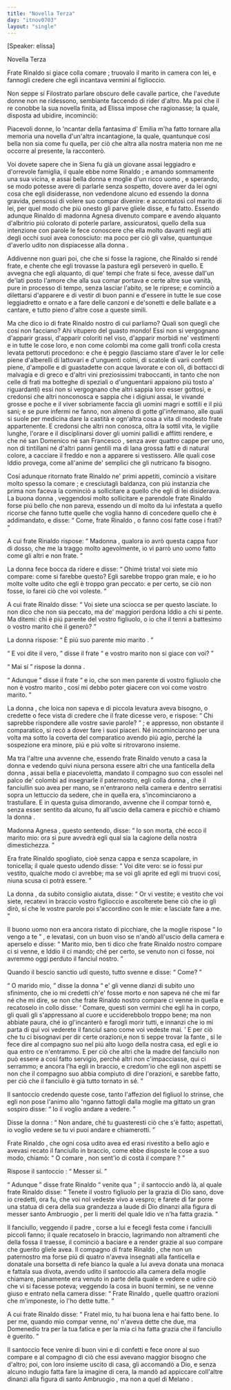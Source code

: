 ```yaml
---
title: "Novella Terza"
day: "itnov0703"
layout: "single"
---
```

<html>
 <head>
 </head>
 <body>
  <div id="nov0703" type="novella" who="elissa">
   <p>
    [Speaker: elissa]
   </p>
   <head>
    Novella Terza
   </head>
   <argument>
    <p>
     <milestone id="p07030001"/>
     <name persref="fraterinaldo" type="person">
      Frate Rinaldo
     </name>
     si giace colla
     <name persref="agnesa" type="person">
      comare
     </name>
     ; truovalo il
     <name persref="marito-0703" type="person">
      marito
     </name>
     in camera con lei, e fannogli credere che egli incantava vermini al figlioccio.
    </p>
   </argument>
   <div3 type="commentary" who="author">
    <p>
     <milestone id="p07030002"/>
     Non seppe s&iacute;
     <name persref="filostrato" type="person">
      Filostrato
     </name>
     parlare obscuro delle cavalle partice, che l'avedute donne non ne ridessono, sembiante faccendo di rider d'altro. Ma poi che il re conobbe la sua novella finita, ad Elissa impose che ragionasse; la quale, disposta ad ubidire, incominci&ograve;:
    </p>
   </div3>
   <div3 type="commentary" who="elissa">
    <p>
     <milestone id="p07030003"/>
     Piacevoli donne, lo 'ncantar della fantasima d'
     <name persref="emilia" type="person">
      Emilia
     </name>
     m'ha fatto tornare alla memoria una novella d'un'altra incantagione, la quale, quantunque cos&iacute; bella non sia come fu quella, per ci&ograve; che altra alla nostra materia non me ne occorre al presente, la racconter&ograve;.
    </p>
   </div3>
   <p>
    <milestone id="p07030004"/>
    Voi dovete sapere che in
    <name placeref="siena" type="place">
     Siena
    </name>
    fu gi&agrave; un giovane assai leggiadro e d'orrevole famiglia, il quale ebbe nome
    <name persref="fraterinaldo" type="person">
     Rinaldo
    </name>
    ; e amando sommamente una sua vicina, e assai bella
    <name persref="agnesa" type="person">
     donna
    </name>
    e moglie d'un ricco
    <name persref="marito-0703" type="person">
     uomo
    </name>
    , e sperando, se modo potesse avere di parlarle senza sospetto, dovere aver da lei ogni cosa che egli disiderasse, non vedendone alcuno ed essendo la
    <name persref="agnesa" type="person">
     donna
    </name>
    gravida, pensossi di volere suo compar divenire: e accontatosi col
    <name persref="marito-0703" type="person">
     marito
    </name>
    di lei, per quel modo che pi&uacute; onesto gli parve gliele disse, e fu fatto.
    <milestone id="p07030005"/>
    Essendo adunque
    <name persref="fraterinaldo" type="person">
     Rinaldo
    </name>
    di madonna
    <name persref="agnesa" type="person">
     Agnesa
    </name>
    divenuto compare e avendo alquanto d'albritrio pi&uacute; colorato di poterle parlare, assicuratosi, quello della sua intenzione con parole le fece conoscere che ella molto davanti negli atti degli occhi suoi avea conosciuto: ma poco per ci&ograve; gli valse, quantunque d'averlo udito non dispiacesse alla
    <name persref="agnesa" type="person">
     donna
    </name>
    .
   </p>
   <p>
    <milestone id="p07030006"/>
    Addivenne non guari poi, che che si fosse la ragione, che
    <name persref="fraterinaldo" type="person">
     Rinaldo
    </name>
    si rend&eacute; frate, e chente che egli trovasse la pastura egli persever&ograve; in quello.
    <milestone id="p07030007"/>
    E avvegna che egli alquanto, di que' tempi che frate si fece, avesse dall'un de'lati posto l'amore che alla sua
    <name persref="agnesa" type="person">
     comar
    </name>
    portava e certe altre sue vanit&agrave;, pure in processo di tempo, senza lasciar l'abito, se le riprese; e cominci&ograve; a dilettarsi d'apparere e di vestir di buon panni e d'essere in tutte le sue cose leggiadretto e ornato e a fare delle canzoni e de'sonetti e delle ballate e a cantare, e tutto pieno d'altre cose a queste simili.
   </p>
   <p>
    <milestone id="p07030008"/>
    Ma che dico io di
    <name persref="fraterinaldo" type="person">
     frate Rinaldo
    </name>
    nostro di cui parliamo? Quali son quegli che cos&iacute; non facciano? Ahi vitupero del guasto mondo!
    <milestone id="p07030009"/>
    Essi non si vergognano d'apparir grassi, d'apparir coloriti nel viso, d'apparir morbidi ne' vestimenti e in tutte le cose loro, e non come colombi ma come galli tronfi colla cresta levata pettoruti procedono:
    <milestone id="p07030010"/>
    e che &egrave; peggio (lasciamo stare d'aver le lor celle piene d'alberelli di lattovari e d'unguenti colmi, di scatole di varii confetti piene, d'ampolle e di guastadette con acque lavorate e con oli, di bottacci di malvagia e di greco e d'altri vini preziosissimi traboccanti, in tanto che non celle di frati ma botteghe di speziali o d'unguentarii appaiono pi&uacute; tosto a' riguardanti) essi non si vergognano che altri sappia loro esser gottosi, e credonsi che altri nonconosca e sappia che i digiuni assai, le vivande grosse e poche e il viver sobriamente faccia gli uomini magri e sottili e il pi&uacute; sani;
    <milestone id="p07030011"/>
    e se pure infermi ne fanno, non almeno di gotte gl'infermano, alle quali si suole per medicina dare la castit&agrave; e ogn'altra cosa a vita di modesto frate appartenente.
    <milestone id="p07030012"/>
    E credonsi che altri non conosca, oltra la sottil vita, le vigilie lunghe, l'orare e il disciplinarsi dover gli uomini pallidi e afflitti rendere, e che n&eacute;
    <name persref="santodomenico" type="person">
     san Domenico
    </name>
    n&eacute;
    <name persref="santofrancesco" type="person">
     san Francesco
    </name>
    , senza aver quattro cappe per uno, non di tintillani n&eacute; d'altri panni gentili ma di lana grossa fatti e di natural colore, a cacciare il freddo e non a apparere si vestissero. Alle quali cose Iddio provega, come all'anime de' semplici che gli nutricano fa bisogno.
   </p>
   <p>
    <milestone id="p07030013"/>
    Cos&iacute; adunque ritornato
    <name persref="fraterinaldo" type="person">
     frate Rinaldo
    </name>
    ne' primi appetiti, cominci&ograve; a visitare molto spesso la
    <name persref="agnesa" type="person">
     comare
    </name>
    ; e cresciutagli baldanza, con pi&uacute; instanzia che prima non faceva la cominci&ograve; a sollicitare a quello che egli di lei disiderava.
    <milestone id="p07030014"/>
    La buona
    <name persref="agnesa" type="person">
     donna
    </name>
    , veggendosi molto sollicitare e parendole
    <name persref="fraterinaldo" type="person">
     frate Rinaldo
    </name>
    forse pi&uacute; bello che non pareva, essendo un d&iacute; molto da lui infestata a quello ricorse che fanno tutte quelle che voglia hanno di concedere quello che &egrave; addimandato, e disse:
    <q direct="unspecified" who="agnesa">
     Come,
     <name persref="fraterinaldo" type="person">
      frate Rinaldo
     </name>
     , o fanno cos&iacute; fatte cose i frati?
    </q>
   </p>
   <p>
    <milestone id="p07030015"/>
    A cui
    <name persref="fraterinaldo" type="person">
     frate Rinaldo
    </name>
    rispose:
    <q direct="unspecified" who="fraterinaldo">
     <name persref="agnesa" type="person">
      Madonna
     </name>
     , qualora io avr&ograve; questa cappa fuor di dosso, che me la traggo molto agevolmente, io vi parr&ograve; uno uomo fatto come gli altri e non frate.
    </q>
   </p>
   <p>
    <milestone id="p07030016"/>
    La
    <name persref="agnesa" type="person">
     donna
    </name>
    fece bocca da ridere e disse:
    <q direct="unspecified" who="agnesa">
     Ohim&egrave; trista! voi siete mio compare: come si farebbe questo? Egli sarebbe troppo gran male, e io ho molte volte udito che egli &egrave; troppo gran peccato: e per certo, se ci&ograve; non fosse, io farei ci&ograve; che voi voleste.
    </q>
   </p>
   <p>
    <milestone id="p07030017"/>
    A cui
    <name persref="fraterinaldo" type="person">
     frate Rinaldo
    </name>
    disse:
    <q direct="unspecified" who="fraterinaldo">
     Voi siete una sciocca se per questo lasciate. Io non dico che non sia peccato, ma de' maggiori perdona Iddio a chi si pente. Ma ditemi: chi &egrave; pi&uacute; parente del vostro figliuolo, o io che il tenni a battesimo o vostro
     <name persref="marito-0703" type="person">
      marito
     </name>
     che il gener&ograve;?
    </q>
   </p>
   <p>
    <milestone id="p07030018"/>
    La
    <name persref="agnesa" type="person">
     donna
    </name>
    rispose:
    <q direct="unspecified" who="agnesa">
     &Egrave; pi&uacute; suo parente mio
     <name persref="marito-0703" type="person">
      marito
     </name>
     .
    </q>
   </p>
   <p>
    <milestone id="p07030019"/>
    <q direct="unspecified" who="fraterinaldo">
     E voi dite il vero,
    </q>
    disse
    <name persref="fraterinaldo" type="person">
     il frate
    </name>
    <q direct="unspecified">
     e vostro
     <name persref="marito-0703" type="person">
      marito
     </name>
     non si giace con voi?
    </q>
   </p>
   <p>
    <milestone id="p07030020"/>
    <q direct="unspecified" who="agnesa">
     Mai s&iacute;
    </q>
    rispose la
    <name persref="agnesa" type="person">
     donna
    </name>
    .
   </p>
   <p>
    <milestone id="p07030021"/>
    <q direct="unspecified" who="fraterinaldo">
     Adunque
    </q>
    disse
    <name persref="fraterinaldo" type="person">
     il frate
    </name>
    <q direct="unspecified">
     e io, che son men parente di vostro figliuolo che non &egrave; vostro
     <name persref="marito-0703" type="person">
      marito
     </name>
     , cos&iacute; mi debbo poter giacere con voi come vostro marito.
    </q>
   </p>
   <p>
    <milestone id="p07030022"/>
    La
    <name persref="agnesa" type="person">
     donna
    </name>
    , che loica non sapeva e di piccola levatura aveva bisogno, o credette o fece vista di credere che il frate dicesse vero, e rispose:
    <q direct="unspecified" who="agnesa">
     Chi saprebbe rispondere alle vostre savie parole?
    </q>
    ; e appresso, non obstante il comparatico, si rec&ograve; a dover fare i suoi piaceri. N&eacute; incominciarono per una volta ma sotto la coverta del comparatico avendo pi&uacute; agio, perch&eacute; la sospezione era minore, pi&uacute; e pi&uacute; volte si ritrovarono insieme.
   </p>
   <p>
    <milestone id="p07030023"/>
    Ma tra l'altre una avvenne che, essendo
    <name persref="fraterinaldo" type="person">
     frate Rinaldo
    </name>
    venuto a casa la
    <name persref="agnesa" type="person">
     donna
    </name>
    e vedendo quivi niuna persona essere altri che una
    <name persref="fante-0703" type="person">
     fanticella
    </name>
    della
    <name persref="agnesa" type="person">
     donna
    </name>
    , assai bella e piacevoletta, mandato il
    <name persref="compagno-0703" type="person">
     compagno
    </name>
    suo con essolei nel palco de' colombi ad insegnarle il paternostro, egli colla
    <name persref="agnesa" type="person">
     donna
    </name>
    , che il fanciullin suo avea per mano, se n'entrarono nella camera e dentro serratisi sopra un lettuccio da sedere, che in quella era, s'incominciarono a trastullare.
    <milestone id="p07030024"/>
    E in questa guisa dimorando, avvenne che
    <name persref="marito-0703" type="person">
     il compar
    </name>
    torn&ograve; e, senza esser sentito da alcuno, fu all'uscio della camera e picchi&ograve; e chiam&ograve; la
    <name persref="agnesa" type="person">
     donna
    </name>
    .
   </p>
   <p>
    <milestone id="p07030025"/>
    Madonna
    <name persref="agnesa" type="person">
     Agnesa
    </name>
    , questo sentendo, disse:
    <q direct="unspecified" who="agnesa">
     Io son morta, ch&eacute; ecco
     <name persref="marito-0703" type="person">
      il marito
     </name>
     mio: ora si pure avvedr&agrave; egli qual sia la cagione della nostra dimestichezza.
    </q>
   </p>
   <p>
    <milestone id="p07030026"/>
    Era
    <name persref="fraterinaldo" type="person">
     frate Rinaldo
    </name>
    spogliato, cio&egrave; senza cappa e senza scapolare, in tonicella; il quale questo udendo disse:
    <q direct="unspecified" who="fraterinaldo">
     Voi dite vero: se io fossi pur vestito, qualche modo ci avrebbe; ma se voi gli aprite ed egli mi truovi cos&iacute;, niuna scusa ci potr&agrave; essere.
    </q>
   </p>
   <p>
    <milestone id="p07030027"/>
    La
    <name persref="agnesa" type="person">
     donna
    </name>
    , da subito consiglio aiutata, disse:
    <q direct="unspecified" who="agnesa">
     Or vi vestite; e vestito che voi siete, recatevi in braccio vostro figlioccio e ascolterete bene ci&ograve; che io gli dir&ograve;, s&iacute; che le vostre parole poi s'accordino con le mie: e lasciate fare a me.
    </q>
   </p>
   <p>
    <milestone id="p07030028"/>
    Il buono
    <name persref="marito-0703" type="person">
     uomo
    </name>
    non era ancora ristato di picchiare, che la moglie rispose
    <q direct="unspecified" who="agnesa">
     Io vengo a te
    </q>
    , e levatasi, con un buon viso se n'and&ograve; all'uscio della camera e aperselo e disse:
    <q direct="unspecified">
     <name persref="marito-0703" type="person">
      Marito
     </name>
     mio, ben ti dico che
     <name persref="fraterinaldo" type="person">
      frate Rinaldo
     </name>
     nostro compare ci si venne, e Iddio il ci mand&ograve;; ch&eacute; per certo, se venuto non ci fosse, noi avremmo oggi perduto il fanciul nostro.
    </q>
   </p>
   <p>
    <milestone id="p07030029"/>
    Quando il
    <name persref="marito-0703" type="person">
     bescio sanctio
    </name>
    ud&iacute; questo, tutto svenne e disse:
    <q direct="unspecified" who="marito-0703">
     Come?
    </q>
   </p>
   <p>
    <milestone id="p07030030"/>
    <q direct="unspecified" who="agnesa">
     O
     <name persref="marito-0703" type="person">
      marido
     </name>
     mio,
    </q>
    disse la
    <name persref="agnesa" type="person">
     donna
    </name>
    <q direct="unspecified">
     e' gli venne dianzi di subito uno sfinimento, che io mi credetti ch'e' fosse morto e non sapeva n&eacute; che mi far n&eacute; che mi dire, se non che
     <name persref="fraterinaldo" type="person">
      frate Rinaldo
     </name>
     nostro compare ci venne in quella e recatoselo in collo disse:
     <q direct="unspecified" who="fraterinaldo">
      Comare, questi son vermini che egli ha in corpo, gli quali gli s'appressano al cuore e ucciderebbolo troppo bene; ma non abbiate paura, ch&eacute; io gl'incanter&ograve; e farogli morir tutti, e innanzi che io mi parta di qui voi vederete il fanciul sano come voi vedeste mai.
     </q>
     <milestone id="p07030031"/>
     E per ci&ograve; che tu ci bisognavi per dir certe orazioni,e non ti seppe trovar
     <name persref="fante-0703" type="person">
      la fante
     </name>
     , s&iacute; le fece dire al
     <name persref="compagno-0703" type="person">
      compagno
     </name>
     suo nel pi&uacute; alto luogo della nostra casa, ed egli e io qua entro ce n'entrammo.
     <milestone id="p07030032"/>
     E per ci&ograve; che altri che la madre del fanciullo non pu&ograve; essere a cos&iacute; fatto servigio, perch&eacute; altri non c'impacciasse, qui ci serrammo; e ancora l'ha egli in braccio, e credom'io che egli non aspetti se non che il compagno suo abbia compiuto di dire l'orazioni, e sarebbe fatto, per ci&ograve; che il fanciullo &egrave; gi&agrave; tutto tornato in s&eacute;.
    </q>
   </p>
   <p>
    <milestone id="p07030033"/>
    Il
    <name persref="marito-0703" type="person">
     santoccio
    </name>
    credendo queste cose, tanto l'affezion del figliuol lo strinse, che egli non pose l'animo allo 'nganno fattogli dalla
    <name persref="agnesa" type="person">
     moglie
    </name>
    ma gittato un gran sospiro disse:
    <q direct="unspecified" who="marito-0703">
     Io il voglio andare a vedere.
    </q>
   </p>
   <p>
    <milestone id="p07030034"/>
    Disse la
    <name persref="agnesa" type="person">
     donna
    </name>
    :
    <q direct="unspecified" who="agnesa">
     Non andare, ch&eacute; tu guasteresti ci&ograve; che s'&egrave; fatto; aspettati, io voglio vedere se tu vi puoi andare e chiamerotti.
    </q>
   </p>
   <p>
    <milestone id="p07030035"/>
    <name persref="fraterinaldo" type="person">
     Frate Rinaldo
    </name>
    , che ogni cosa udito avea ed erasi rivestito a bello agio e avevasi recato il fanciullo in braccio, come ebbe disposte le cose a suo modo, chiam&ograve;:
    <q direct="unspecified" who="fraterinaldo">
     O
     <name persref="agnesa" type="person">
      comare
     </name>
     , non sent'io di cost&agrave; il
     <name persref="marito-0703" type="person">
      compare
     </name>
     ?
    </q>
   </p>
   <p>
    <milestone id="p07030036"/>
    Rispose
    <name persref="marito-0703" type="person">
     il santoccio
    </name>
    :
    <q direct="unspecified" who="marito-0703">
     Messer s&iacute;.
    </q>
   </p>
   <p>
    <milestone id="p07030037"/>
    <q direct="unspecified" who="fraterinaldo">
     Adunque
    </q>
    disse
    <name persref="fraterinaldo" type="person">
     frate Rinaldo
    </name>
    <q direct="unspecified">
     venite qua
    </q>
    ;
    <name persref="marito-0703" type="person">
     il santoccio
    </name>
    and&ograve; l&agrave;, al quale
    <name persref="fraterinaldo" type="person">
     frate Rinaldo
    </name>
    disse:
    <q direct="unspecified">
     Tenete il vostro figliuolo per la grazia di Dio sano, dove io credetti, ora fu, che voi nol vedeste vivo a vespro; e farete di far porre una statua di cera della sua grandezza a laude di Dio dinanzi alla figura di messer
     <name persref="santoambruogio" type="person">
      santo Ambruogio
     </name>
     , per li meriti del quale Idio ve n'ha fatta grazia.
    </q>
   </p>
   <p>
    <milestone id="p07030038"/>
    Il fanciullo, veggendo
    <name persref="marito-0703" type="person">
     il padre
    </name>
    , corse a lui e fecegli festa come i fanciulli piccoli fanno; il quale recatoselo in braccio, lagrimando non altramenti che della fossa il traesse, il cominci&ograve; a baciare e a render grazie al suo compare che guerito gliele avea.
    <milestone id="p07030039"/>
    <name persref="compagno-0703" type="person">
     Il compagno
    </name>
    di
    <name persref="fraterinaldo" type="person">
     frate Rinaldo
    </name>
    , che non un paternostro ma forse pi&uacute; di quatro n'aveva insegnati alla
    <name persref="fante-0703" type="person">
     fanticella
    </name>
    e donatale una borsetta di refe bianco la quale a lui aveva donata una monaca e fattala sua divota, avendo udito
    <name persref="marito-0703" type="person">
     il santoccio
    </name>
    alla camera della
    <name persref="agnesa" type="person">
     moglie
    </name>
    chiamare, pianamente era venuto in parte della quale e vedere e udire ci&ograve; che vi si facesse poteva; veggendo la cosa in buoni termini, se ne venne giuso e entrato nella camera disse:
    <q direct="unspecified" who="compagno-0703">
     <name persref="fraterinaldo" type="person">
      Frate Rinaldo
     </name>
     , quelle quattro orazioni che m'imponeste, io l'ho dette tutte.
    </q>
   </p>
   <p>
    <milestone id="p07030040"/>
    A cui
    <name persref="fraterinaldo" type="person">
     frate Rinaldo
    </name>
    disse:
    <q direct="unspecified" who="fraterinaldo">
     <name persref="compagno-0703" type="person">
      Fratel
     </name>
     mio, tu hai buona lena e hai fatto bene. Io per me, quando mio compar venne, no' n'aveva dette che due, ma Domenedio tra per la tua fatica e per la mia ci ha fatta grazia che il fanciullo &egrave; guerito.
    </q>
   </p>
   <p>
    <milestone id="p07030041"/>
    <name persref="marito-0703" type="person">
     Il santoccio
    </name>
    fece venire di buon vini e di confetti e fece onore al suo
    <name persref="fraterinaldo" type="person">
     compare
    </name>
    e al
    <name persref="compagno-0703" type="person">
     compagno
    </name>
    di ci&ograve; che essi avevano maggior bisogno che d'altro; poi, con loro insieme uscito di casa, gli accomand&ograve; a Dio, e senza alcuno indugio fatta fare la imagine di cera, la mand&ograve; ad appiccare coll'altre dinanzi alla figura di
    <name persref="santoambruogio" type="person">
     santo Ambruogio
    </name>
    , ma non a quel di
    <name placeref="milano" type="place">
     Melano
    </name>
    .
   </p>
  </div>
 </body>
</html>